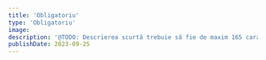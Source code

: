 ```yaml
---
title: 'Obligatoriu'
type: 'Obligatoriu'
image:
description: '@TODO: Descrierea scurtă trebuie să fie de maxim 165 caractere'
publishDate: 2023-09-25
---
```

